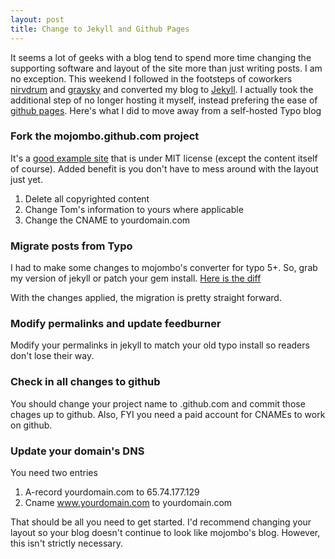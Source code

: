 ```yaml
---
layout: post
title: Change to Jekyll and Github Pages
---
```


It seems a lot of geeks with a blog tend to spend more time changing the supporting software and layout of the site more than just writing posts. I am no exception. This weekend I followed in the footsteps of coworkers [nirvdrum](http://nirvdrum.com) and [graysky](http://graysky.org) and converted my blog to [Jekyll](http://github.com/mojombo/jekyll/tree/master). I actually took the additional step of no longer hosting it myself, instead prefering the ease of [github pages](http://pages.github.com/). Here's what I did to move away from a self-hosted Typo blog

### Fork the mojombo.github.com project ###

It's a [good example site](http://github.com/mojombo/mojombo.github.com/tree/master) that is under MIT license (except the content itself of course). Added benefit is you don't have to mess around with the layout just yet.

1. Delete all copyrighted content
2. Change Tom's information to yours where applicable
3. Change the CNAME to yourdomain.com

<p></p>

### Migrate posts from Typo ###

I had to make some changes to mojombo's converter for typo 5+. So, grab my version of jekyll or patch your gem install. [Here is the diff](http://github.com/haruska/jekyll/commit/47cd66244c6de2e90bf0d9f4d78c87dcb3e22032)

With the changes applied, the migration is pretty straight forward.

### Modify permalinks and update feedburner ###

Modify your permalinks in jekyll to match your old typo install so readers don't lose their way.

### Check in all changes to github ###

You should change your project name to <github-username>.github.com and commit those chages up to github. Also, FYI you need a paid account for CNAMEs to work on github.

### Update your domain's DNS ###

You need two entries

1. A-record yourdomain.com to 65.74.177.129 
2. Cname www.yourdomain.com to yourdomain.com


That should be all you need to get started. I'd recommend changing your layout so your blog doesn't continue to look like mojombo's blog. However, this isn't strictly necessary.
